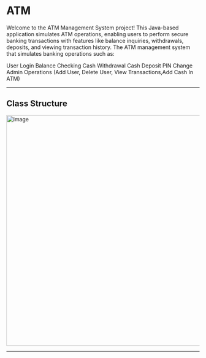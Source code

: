 # ATM

Welcome to the ATM Management System project! This Java-based application simulates ATM operations, enabling users to perform secure banking transactions with features like balance inquiries, withdrawals, deposits, and viewing transaction history. The ATM management system that simulates banking operations such as:

User Login
Balance Checking
Cash Withdrawal
Cash Deposit
PIN Change
Admin Operations (Add User, Delete User, View Transactions,Add Cash In ATM)

---------------------------------------------------------------------------------------------------------------------------------------------

Class Structure
---------------------------------------------------------------------------------------------------------------------------------------------
<img width="680" height="602" alt="image" src="https://github.com/user-attachments/assets/9135a3a5-8ccc-4a4a-b9b2-4950ca991381" />


---------------------------------------------------------------------------------------------------------------------------------------------
